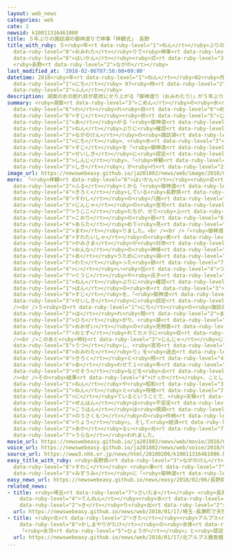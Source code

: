 ```yaml
---
layout: web_news
categories: web
cate: 2
newsid: k10011316461000
title: ５年ぶりの諏訪湖の御神渡りで神事「拝観式」 長野
title_with_ruby: ５<ruby>年<rt data-ruby-level="1">ねん</rt></ruby>ぶりの<ruby>諏訪湖<rt data-ruby-level="8">すわこ</rt></ruby>の<ruby>御神渡<rt
  data-ruby-level="8">おみわた</rt></ruby>りで<ruby>神事<rt data-ruby-level="3">しんじ</rt></ruby>「<ruby>拝観<rt
  data-ruby-level="6">はいかん</rt></ruby><ruby>式<rt data-ruby-level="3">しき</rt></ruby>」
  <ruby>長野<rt data-ruby-level="2">ながの</rt></ruby>
last_modified_at: '2018-02-06T07:56:00+09:00'
datetime: 2018<ruby>年<rt data-ruby-level="1">ねん</rt></ruby>02<ruby>月<rt data-ruby-level="1">がつ</rt></ruby>06<ruby>日<rt
  data-ruby-level="1">にち</rt></ruby> 07<ruby>時<rt data-ruby-level="2">じ</rt></ruby>56<ruby>分<rt
  data-ruby-level="2">ふん</rt></ruby>
description: 湖面の氷の割れ目が筋状にせり上がる「御神渡り（おみわたり）」が５年ぶりに確認された長野県の諏訪湖で、５日、氷の筋を「御神渡り」と正式に認定する神事、「拝観式」が行われました。
summary: <ruby>湖面<rt data-ruby-level="3">こめん</rt></ruby>の<ruby>氷<rt data-ruby-level="3">こおり</rt></ruby>の<ruby>割<rt
  data-ruby-level="6">わ</rt></ruby>れ<ruby>目<rt data-ruby-level="6">め</rt></ruby>が<ruby>筋<rt
  data-ruby-level="6">すじ</rt></ruby><ruby>状<rt data-ruby-level="5">じょう</rt></ruby>にせり<ruby>上<rt
  data-ruby-level="1">あ</rt></ruby>がる「<ruby>御神渡<rt data-ruby-level="8">おみわた</rt></ruby>り（おみわたり）」が５<ruby>年<rt
  data-ruby-level="1">ねん</rt></ruby>ぶりに<ruby>確認<rt data-ruby-level="7">かくにん</rt></ruby>された<ruby>長野県<rt
  data-ruby-level="3">ながのけん</rt></ruby>の<ruby>諏訪湖<rt data-ruby-level="8">すわこ</rt></ruby>で、５<ruby>日<rt
  data-ruby-level="1">にち</rt></ruby>、<ruby>氷<rt data-ruby-level="3">こおり</rt></ruby>の<ruby>筋<rt
  data-ruby-level="6">すじ</rt></ruby>を「<ruby>御神渡<rt data-ruby-level="8">おみわた</rt></ruby>り」と<ruby>正式<rt
  data-ruby-level="3">せいしき</rt></ruby>に<ruby>認定<rt data-ruby-level="7">にんてい</rt></ruby>する<ruby>神事<rt
  data-ruby-level="3">しんじ</rt></ruby>、「<ruby>拝観<rt data-ruby-level="6">はいかん</rt></ruby><ruby>式<rt
  data-ruby-level="3">しき</rt></ruby>」が<ruby>行<rt data-ruby-level="2">おこな</rt></ruby>われました。
image_url: https://newswebeasy.github.io/ja201802/news/web/image/2018/02/06/K10011316461_1802060754_1802060756_01_03.jpg
more: 「<ruby>拝観<rt data-ruby-level="6">はいかん</rt></ruby><ruby>式<rt data-ruby-level="3">しき</rt></ruby>」ではまず、<ruby>古<rt
  data-ruby-level="2">ふる</rt></ruby>くから「<ruby>御神渡<rt data-ruby-level="8">おみわた</rt></ruby>り」を<ruby>記録<rt
  data-ruby-level="4">きろく</rt></ruby>している<ruby>長野県<rt data-ruby-level="3">ながのけん</rt></ruby><ruby>諏訪市<rt
  data-ruby-level="8">すわし</rt></ruby>の<ruby>八劔<rt data-ruby-level="8">やつるぎ</rt></ruby><ruby>神社<rt
  data-ruby-level="3">じんじゃ</rt></ruby>の<ruby>宮司<rt data-ruby-level="7">ぐうじ</rt></ruby>や<ruby>氏子<rt
  data-ruby-level="7">うじこ</rt></ruby>たちが、せり<ruby>上<rt data-ruby-level="1">あ</rt></ruby>がった<ruby>氷<rt
  data-ruby-level="3">こおり</rt></ruby>の<ruby>筋<rt data-ruby-level="6">すじ</rt></ruby>を<ruby>改<rt
  data-ruby-level="4">あらた</rt></ruby>めて<ruby>見<rt data-ruby-level="1">み</rt></ruby>て<ruby>回<rt
  data-ruby-level="2">まわ</rt></ruby>りました。<br /><br />「<ruby>御神渡<rt data-ruby-level="8">おみわた</rt></ruby>り」は、<ruby>諏訪大社<rt
  data-ruby-level="8">すわたいしゃ</rt></ruby>の<ruby>男<rt data-ruby-level="1">おとこ</rt></ruby>の<ruby>神様<rt
  data-ruby-level="3">かみさま</rt></ruby>が<ruby>対岸<rt data-ruby-level="3">たいがん</rt></ruby>の<ruby>女<rt
  data-ruby-level="1">おんな</rt></ruby>の<ruby>神様<rt data-ruby-level="3">かみさま</rt></ruby>に<ruby>会<rt
  data-ruby-level="2">あ</rt></ruby>うために<ruby>湖<rt data-ruby-level="3">みずうみ</rt></ruby>を<ruby>渡<rt
  data-ruby-level="7">わた</rt></ruby>った<ruby>跡<rt data-ruby-level="7">あと</rt></ruby>だと<ruby>言<rt
  data-ruby-level="4">い</rt></ruby>い<ruby>伝<rt data-ruby-level="4">つた</rt></ruby>えられていて、<ruby>宮司<rt
  data-ruby-level="7">ぐうじ</rt></ruby>や<ruby>氏子<rt data-ruby-level="7">うじこ</rt></ruby>などは５<ruby>年<rt
  data-ruby-level="1">ねん</rt></ruby>ぶりに<ruby>確認<rt data-ruby-level="7">かくにん</rt></ruby>された３<ruby>本<rt
  data-ruby-level="1">ぼん</rt></ruby>の<ruby>氷<rt data-ruby-level="3">こおり</rt></ruby>の<ruby>筋<rt
  data-ruby-level="6">すじ</rt></ruby>を、「<ruby>御神渡<rt data-ruby-level="8">おみわた</rt></ruby>り」と<ruby>正式<rt
  data-ruby-level="3">せいしき</rt></ruby>に<ruby>認定<rt data-ruby-level="7">にんてい</rt></ruby>しました。<br
  /><br />５<ruby>日<rt data-ruby-level="1">にち</rt></ruby>の<ruby>諏訪湖<rt data-ruby-level="8">すわこ</rt></ruby>は<ruby>晴<rt
  data-ruby-level="2">は</rt></ruby>れ<ruby>間<rt data-ruby-level="2">ま</rt></ruby>が<ruby>広<rt
  data-ruby-level="2">ひろ</rt></ruby>がり、<ruby>湖<rt data-ruby-level="3">みずうみ</rt></ruby>のまわりには<ruby>大勢<rt
  data-ruby-level="5">おおぜい</rt></ruby>の<ruby>見物客<rt data-ruby-level="3">けんぶつきゃく</rt></ruby>が<ruby>訪<rt
  data-ruby-level="7">おとず</rt></ruby>れてカメラに<ruby>収<rt data-ruby-level="6">おさ</rt></ruby>めていました。<br
  /><br />このあと<ruby>神社<rt data-ruby-level="3">じんじゃ</rt></ruby>に<ruby>場所<rt data-ruby-level="3">ばしょ</rt></ruby>を<ruby>移<rt
  data-ruby-level="5">うつ</rt></ruby>し、<ruby>宮司<rt data-ruby-level="4">みやじ</rt></ruby>らが、ことしの「<ruby>御神渡<rt
  data-ruby-level="8">おみわた</rt></ruby>り」を<ruby>過去<rt data-ruby-level="5">かこ</rt></ruby>の<ruby>記録<rt
  data-ruby-level="4">きろく</rt></ruby>と<ruby>照<rt data-ruby-level="4">て</rt></ruby>らし<ruby>合<rt
  data-ruby-level="4">あ</rt></ruby>わせて１<ruby>年<rt data-ruby-level="1">ねん</rt></ruby>の<ruby>世相<rt
  data-ruby-level="3">せそう</rt></ruby>などを<ruby>占<rt data-ruby-level="7">うらな</rt></ruby>いました。<br
  /><br />その<ruby>結果<rt data-ruby-level="4">けっか</rt></ruby>、ことしは<ruby>昭和<rt data-ruby-level="3">しょうわ</rt></ruby>１３<ruby>年<rt
  data-ruby-level="1">ねん</rt></ruby>や<ruby>昭和<rt data-ruby-level="3">しょうわ</rt></ruby>２０<ruby>年<rt
  data-ruby-level="1">ねん</rt></ruby>と<ruby>特徴<rt data-ruby-level="7">とくちょう</rt></ruby>が<ruby>似<rt
  data-ruby-level="5">に</rt></ruby>ているということで、<ruby>天候<rt data-ruby-level="4">てんこう</rt></ruby>は「<ruby>前半<rt
  data-ruby-level="2">ぜんはん</rt></ruby>は<ruby>不安定<rt data-ruby-level="4">ふあんてい</rt></ruby>なれど<ruby>後半<rt
  data-ruby-level="2">こうはん</rt></ruby>は<ruby>順調<rt data-ruby-level="4">じゅんちょう</rt></ruby>」で、<ruby>農作物<rt
  data-ruby-level="3">のうさくもつ</rt></ruby>の<ruby>作柄<rt data-ruby-level="7">さくがら</rt></ruby>は「やや<ruby>良<rt
  data-ruby-level="4">りょう</rt></ruby>」、そして<ruby>経済<rt data-ruby-level="6">けいざい</rt></ruby>は「<ruby>明<rt
  data-ruby-level="2">あか</rt></ruby>るい<ruby>兆<rt data-ruby-level="7">きざ</rt></ruby>しあり」と<ruby>占<rt
  data-ruby-level="7">うらな</rt></ruby>われました。
movie_url: https://newswebeasy.github.io/ja201802/news/web/movie/2018/02/06/k10011316461_201802060754_201802060755.mp4
voice_url: https://newswebeasy.github.io/ja201802/news/web/voice/2018/02/06/k10011316461_201802060754_201802060755.mp3
source_url: https://www3.nhk.or.jp/news/html/20180206/k10011316461000.html
easy_title_with_ruby: <ruby>長野県<rt data-ruby-level="3">ながのけん</rt></ruby>の<ruby>諏訪湖<rt
  data-ruby-level="8">すわこ</rt></ruby> <ruby>凍<rt data-ruby-level="7">こお</rt></ruby>った<ruby>湖<rt
  data-ruby-level="3">みずうみ</rt></ruby>に「<ruby>御神渡<rt data-ruby-level="8">おみわた</rt></ruby>り」ができる
easy_news_url: https://newswebeasy.github.io/news/easy/2018/02/06/長野県の諏訪湖-凍った湖に御神渡りができる
related_news:
- title: <ruby>埼玉<rt data-ruby-level="7">さいたま</rt></ruby> <ruby>長瀞町<rt data-ruby-level="8">ながとろまち</rt></ruby>で<ruby>天然<rt
    data-ruby-level="4">てんねん</rt></ruby><ruby>氷<rt data-ruby-level="3">こおり</rt></ruby>の<ruby>切<rt
    data-ruby-level="2">き</rt></ruby>り<ruby>出<rt data-ruby-level="2">だ</rt></ruby>し
  url: https://newswebeasy.github.io/news/web/2018/01/17/埼玉-長瀞町で天然氷の切り出し
- title: <ruby>北<rt data-ruby-level="2">きた</rt></ruby><ruby>アルプス<rt data-ruby-level="2">あるぷす</rt></ruby><ruby>鹿島槍ヶ岳<rt
    data-ruby-level="8">かしまやりがたけ</rt></ruby>の<ruby>氷体<rt data-ruby-level="3">ひょうたい</rt></ruby>
    「<ruby>氷河<rt data-ruby-level="5">ひょうが</rt></ruby>」と<ruby>認定<rt data-ruby-level="7">にんてい</rt></ruby>
  url: https://newswebeasy.github.io/news/web/2018/01/17/北アルプス鹿島槍ヶ岳の氷体-氷河と認定
...
```

